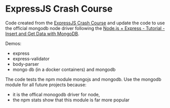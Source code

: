 # ExpressJS Crash Course

Code created from the
[ExpressJS Crash Course](https://www.youtube.com/watch?v=gnsO8-xJ8rs)
and update the code to use the official mongodb node driver following the
[Node.js + Express - Tutorial - Insert and Get Data with MongoDB](https://www.youtube.com/watch?v=ZKwrOXl5TDI).


Demos:
  - express
  - express-validator
  - body-parser
  - mongo db (in a docker containers) and mongodb

The code tests the npm module mongojs and mongodb.
Use the mongodb module for all future projects because:
  - it is the offical monogodb driver for node,
  - the npm stats show that this module is far more popular
